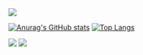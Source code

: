 <img src="https://capsule-render.vercel.app/api?type=Waving&color=E4CBF4&height=200&section=header&text=Johyeonna&fontAlign=69&fontAlignY=40&fontSize=95&fontColor=FFFFFF&animation=blink" />

[![Anurag's GitHub stats](https://github-readme-stats.vercel.app/api?username=Johyeonna&show_icons=true&theme=nightowl)](https://github.com/anuraghazra/github-readme-stats)
[![Top Langs](https://github-readme-stats.vercel.app/api/top-langs/?username=Johyeonna)](https://github.com/anuraghazra/github-readme-stats)

<a href="https://www.instagram.com/mimi_ru_22?igsh=MTJxcjV4eXMza3B5Yg%3D%3D&utm_source=qr"><img src="https://img.shields.io/badge/Instagram-E4405F?style=flat-square&logo=Instagram&logoColor=white"/></a>
<a href="https://www.notion.so/9e480091c01e453aba805f00607d4af5"><img src="https://img.shields.io/badge/notion-000000?style=flat-square&logo=notion&logoColor=white"/></a>

